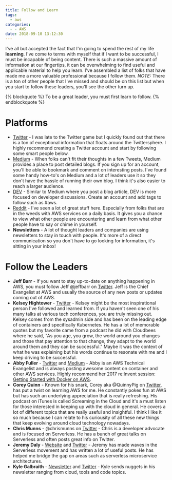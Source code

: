```yaml
---
title: Follow and Learn
tags:
  - aws
categories:
  - - AWS
date: 2018-09-10 13:12:30
---
```



I've all but accepted the fact that I'm going to spend the rest of my life **learning**. I've come to terms with myself that if I want to be successful, I must be incapable of being content. There is such a massive amount of information at our fingertips, it can be overwhelming to find useful and applicable material to help you learn. I've assembled a list of folks that have made me a more valuable professional because I follow them. *NOTE:* There is a ton of other people that I've missed and should be on this list but when you start to follow these leaders, you'll see the other turn up. 

{% blockquote %}
To be a great leader, you must first learn to follow.
{% endblockquote %}

# Platforms
- [Twitter](https://twitter.com/) - I was late to the Twitter game but I quickly found out that there is a ton of exceptional information that floats around the Twittersphere. I highly recommend creating a Twitter account and start by following some smart people below.
- [Medium](https://medium.com/) - When folks can't fit their thoughts in a few Tweets, Medium provides a place to post detailed blogs. If you sign up for an account, you'll be able to bookmark and comment on interesting posts. I've found some handy how-to's on Medium and a lot of leaders use it so they don't have the hassle of running their own blog. I think it's also easier to reach a larger audience.
- [DEV](https://dev.to/) - Similar to Medium where you post a blog article, DEV is more focused on developer discussions. Create an account and add tags to follow such as #aws.
- [Reddit](https://www.reddit.com/r/aws/) - I've seen a lot of great stuff here. Especially from folks that are in the weeds with AWS services on a daily basis. It gives you a chance to view what other people are encountering and learn from what other people have to say or chime in yourself.  
- **Newsletters** - A lot of thought leaders and companies are using newsletters to stay in touch with people. It's more of a direct communication so you don't have to go looking for information, it's sitting in your inbox!

# Follow the Leaders
- **Jeff Barr** - If you want to stay up-to-date on anything happening in AWS, you must follow Jeff @jeffbarr on [Twitter](https://twitter.com/jeffbarr). Jeff is the Chief Evangelist at AWS and usually the source of any new posts or updates coming out of AWS.
- **Kelsey Hightower** - [Twitter](https://twitter.com/kelseyhightower) - Kelsey might be the most inspirational person I've followed and learned from. If you haven't seen one of his many talks at various tech conferences, you are truly missing out. Kelsey comes from the sysadmin side and has been on the leading edge of containers and specifically Kubernetes. He has a lot of memorable quotes but my favorite came from a podcast he did with Cloudbees where he said, "As you age, you grow, the world around you changes and those that pay attention to that change, they adapt to the world around them and they can be successful." Maybe it was the context of what he was explaining but his words continue to resonate with me and I keep driving to be successful. 
- **Abby Fuller** - [Twitter](https://twitter.com/abbyfuller) and [Medium](https://medium.com/@abbyfuller) - Abby is an AWS Technical Evangelist and is always posting awesome content on container and other AWS services. Highly recommend her 2017 re:Invent session: [Getting Started with Docker on AWS](https://www.youtube.com/watch?v=mUzsYt3Bj08).
- **Corey Quinn** - Known for his snark, Corey aka @QuinnyPig on [Twitter](https://twitter.com/QuinnyPig), has put a twist on learning AWS for me. He constantly pokes fun at AWS but has such an underlying appreciation that is really refreshing. His podcast on iTunes is called Screaming in the Cloud and it's a must listen for those interested in keeping up with the cloud in general. He covers a lot of different topics that are really useful and insightful. I think I like it so much because I can relate to his curiousity of all these new things that keep evolving around cloud technology nowadays.
- **Chris Munns** - @chrismunns on [Twitter](https://twitter.com/chrismunns) - Chris is a developer advocate and is focused on Serverless. He has a bunch of great talks on Serverless and often posts great info on Twitter.
- **Jeremy Daly** - [Website](https://www.jeremydaly.com/) and [Twitter](https://twitter.com/jeremy_daly) - Jeremy has made waves in the Serverless movement and has written a lot of useful posts. He has helped me bridge the gap on areas such as serverless microservice architectures. 
- **Kyle Galbraith** - [Newsletter](https://www.kylegalbraith.com/learn-by-doing/) and [Twitter](https://twitter.com/kylegalbraith) - Kyle sends nuggets in his newsletter ranging from cloud, tools and code topics. 

